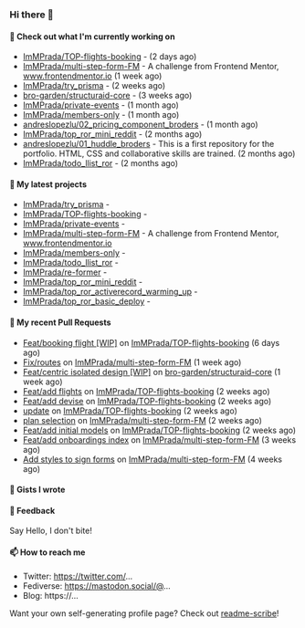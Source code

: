 ### Hi there 👋

#### 👷 Check out what I'm currently working on

- [ImMPrada/TOP-flights-booking](https://github.com/ImMPrada/TOP-flights-booking) -  (2 days ago)
- [ImMPrada/multi-step-form-FM](https://github.com/ImMPrada/multi-step-form-FM) - A challenge from Frontend Mentor, www.frontendmentor.io (1 week ago)
- [ImMPrada/try_prisma](https://github.com/ImMPrada/try_prisma) -  (2 weeks ago)
- [bro-garden/structuraid-core](https://github.com/bro-garden/structuraid-core) -  (3 weeks ago)
- [ImMPrada/private-events](https://github.com/ImMPrada/private-events) -  (1 month ago)
- [ImMPrada/members-only](https://github.com/ImMPrada/members-only) -  (1 month ago)
- [andreslopezlu/02_pricing_component_broders](https://github.com/andreslopezlu/02_pricing_component_broders) -  (1 month ago)
- [ImMPrada/top_ror_mini_reddit](https://github.com/ImMPrada/top_ror_mini_reddit) -  (2 months ago)
- [andreslopezlu/01_huddle_broders](https://github.com/andreslopezlu/01_huddle_broders) - This is a first repository for the portfolio. HTML, CSS and collaborative skills are trained. (2 months ago)
- [ImMPrada/todo_llist_ror](https://github.com/ImMPrada/todo_llist_ror) -  (2 months ago)

#### 🌱 My latest projects

- [ImMPrada/try_prisma](https://github.com/ImMPrada/try_prisma) - 
- [ImMPrada/TOP-flights-booking](https://github.com/ImMPrada/TOP-flights-booking) - 
- [ImMPrada/private-events](https://github.com/ImMPrada/private-events) - 
- [ImMPrada/multi-step-form-FM](https://github.com/ImMPrada/multi-step-form-FM) - A challenge from Frontend Mentor, www.frontendmentor.io
- [ImMPrada/members-only](https://github.com/ImMPrada/members-only) - 
- [ImMPrada/todo_llist_ror](https://github.com/ImMPrada/todo_llist_ror) - 
- [ImMPrada/re-former](https://github.com/ImMPrada/re-former) - 
- [ImMPrada/top_ror_mini_reddit](https://github.com/ImMPrada/top_ror_mini_reddit) - 
- [ImMPrada/top_ror_activerecord_warming_up](https://github.com/ImMPrada/top_ror_activerecord_warming_up) - 
- [ImMPrada/top_ror_basic_deploy](https://github.com/ImMPrada/top_ror_basic_deploy) - 

#### 🔨 My recent Pull Requests

- [Feat/booking flight [WIP]](https://github.com/ImMPrada/TOP-flights-booking/pull/5) on [ImMPrada/TOP-flights-booking](https://github.com/ImMPrada/TOP-flights-booking) (6 days ago)
- [Fix/routes](https://github.com/ImMPrada/multi-step-form-FM/pull/13) on [ImMPrada/multi-step-form-FM](https://github.com/ImMPrada/multi-step-form-FM) (1 week ago)
- [Feat/centric isolated design [WIP]](https://github.com/bro-garden/structuraid-core/pull/81) on [bro-garden/structuraid-core](https://github.com/bro-garden/structuraid-core) (1 week ago)
- [Feat/add flights](https://github.com/ImMPrada/TOP-flights-booking/pull/4) on [ImMPrada/TOP-flights-booking](https://github.com/ImMPrada/TOP-flights-booking) (2 weeks ago)
- [Feat/add devise](https://github.com/ImMPrada/TOP-flights-booking/pull/3) on [ImMPrada/TOP-flights-booking](https://github.com/ImMPrada/TOP-flights-booking) (2 weeks ago)
- [update](https://github.com/ImMPrada/TOP-flights-booking/pull/2) on [ImMPrada/TOP-flights-booking](https://github.com/ImMPrada/TOP-flights-booking) (2 weeks ago)
- [plan selection](https://github.com/ImMPrada/multi-step-form-FM/pull/12) on [ImMPrada/multi-step-form-FM](https://github.com/ImMPrada/multi-step-form-FM) (2 weeks ago)
- [Feat/add initial models](https://github.com/ImMPrada/TOP-flights-booking/pull/1) on [ImMPrada/TOP-flights-booking](https://github.com/ImMPrada/TOP-flights-booking) (2 weeks ago)
- [Feat/add onboardings index](https://github.com/ImMPrada/multi-step-form-FM/pull/11) on [ImMPrada/multi-step-form-FM](https://github.com/ImMPrada/multi-step-form-FM) (3 weeks ago)
- [Add styles to sign forms](https://github.com/ImMPrada/multi-step-form-FM/pull/10) on [ImMPrada/multi-step-form-FM](https://github.com/ImMPrada/multi-step-form-FM) (4 weeks ago)

#### 📓 Gists I wrote



#### 💬 Feedback

Say Hello, I don't bite!

#### 📫 How to reach me

- Twitter: https://twitter.com/...
- Fediverse: https://mastodon.social/@...
- Blog: https://...

Want your own self-generating profile page? Check out [readme-scribe](https://github.com/muesli/readme-scribe)!
